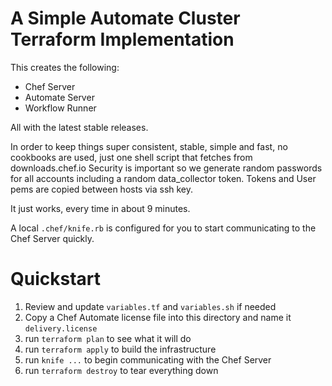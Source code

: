 # A Simple Automate Cluster Terraform Implementation

This creates the following:
 * Chef Server
 * Automate Server
 * Workflow Runner

All with the latest stable releases.

In order to keep things super consistent, stable, simple and fast, no cookbooks are used, just one shell script that fetches from downloads.chef.io
Security is important so we generate random passwords for all accounts including a random data_collector token.
Tokens and User pems are copied between hosts via ssh key.

It just works, every time in about 9 minutes.

A local `.chef/knife.rb` is configured for you to start communicating to the Chef Server quickly.

# Quickstart

1. Review and update `variables.tf` and `variables.sh` if needed
2. Copy a Chef Automate license file into this directory and name it `delivery.license`
3. run `terraform plan` to see what it will do
4. run `terraform apply` to build the infrastructure
5. run `knife ...` to begin communicating with the Chef Server
6. run `terraform destroy` to tear everything down
